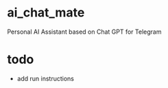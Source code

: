 # ai_chat_mate
Personal AI Assistant based on Chat GPT for Telegram


# todo
- add run instructions
